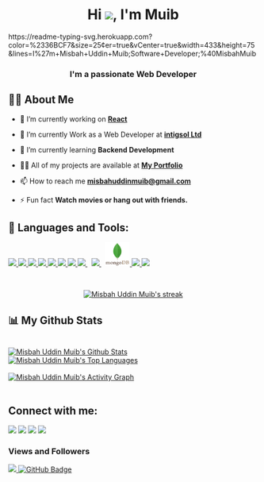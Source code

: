 <h1 align="center">Hi <img src="https://raw.githubusercontent.com/MartinHeinz/MartinHeinz/master/wave.gif" width="30px">, I'm Muib</h1>
https://readme-typing-svg.herokuapp.com?color=%2336BCF7&size=25&center=true&vCenter=true&width=433&height=75&lines=I%27m+Misbah+Uddin+Muib;Software+Developer;%40MisbahMuib
<h3 align="center">I'm a passionate Web Developer</h3>


## 🙋‍♂️ About Me

- 🔭 I’m currently working on **[React](https://github.com/MisbahMuib)**

- 🔭 I’m currently Work as a Web Developer at **[intigsol Ltd](https://intigsol.com/)**
  
- 🌱 I’m currently learning **Backend Development**

- 👨‍💻 All of my projects are available at **[My Portfolio](https://muib.netlify.app/)**

- 📫 How to reach me **misbahuddinmuib@gmail.com**

- ⚡ Fun fact **Watch movies or hang out with friends.**
  
## 🚀 Languages and Tools:

<p align="left"> 
    <a href="https://www.java.com" target="_blank"> <img width="50px" src="https://img.icons8.com/color/48/000000/java-coffee-cup-logo.png"/> </a>
    <a href="https://reactjs.org/" target="_blank"> <img  width="50px"src="https://img.icons8.com/color/48/000000/react-native.png"/> </a>
 <a href="https://developer.mozilla.org/en-US/docs/Web/JavaScript" target="_blank"> <img width="50px" src="https://img.icons8.com/color/48/000000/javascript.png"/> </a> 
    <a href="https://www.w3.org/html/" target="_blank"> <img  width="50px"src="https://img.icons8.com/color/48/000000/html-5.png"/> </a> 
    <a href="https://www.w3schools.com/css/" target="_blank"> <img width="50px"src="https://img.icons8.com/color/48/000000/css3.png"/> </a> 
    <a href="https://getbootstrap.com" target="_blank"> <img width="50px"src="https://img.icons8.com/color/48/000000/bootstrap.png"/> </a> 
    <a href="https://www.python.org" target="_blank"> <img width="50px" src="https://img.icons8.com/color/48/000000/python.png"/> </a> 
    <a style="padding-right:8px;" href="https://nodejs.org" target="_blank"> <img width="50px" src="https://img.icons8.com/color/48/000000/nodejs.png"/> </a> 
    <a style="padding-right:8px;" href="https://www.mysql.com/" target="_blank"> <img width="50px"src="https://img.icons8.com/fluent/50/000000/mysql-logo.png"/> </a>
    <a href="https://www.mongodb.com/" target="_blank"> <img width="50px"src="https://raw.githubusercontent.com/devicons/devicon/master/icons/mongodb/mongodb-original-wordmark.svg" alt="mongodb" width="48" height="48"/> </a> 
    <a href="https://firebase.google.com/" target="_blank"> <img width="50px" src="https://img.icons8.com/color/48/000000/firebase.png"/> </a> 
     <a href="https://git-scm.com/" target="_blank"> <img src="https://img.icons8.com/color/48/000000/git.png"/> </a> 
    
</p>

<!-- [![React Badge](https://img.shields.io/badge/-React-61DBFB?style=for-the-badge&labelColor=black&logo=react&logoColor=61DBFB)](#)  [![Javascript Badge](https://img.shields.io/badge/-Javascript-F0DB4F?style=for-the-badge&labelColor=black&logo=javascript&logoColor=F0DB4F)](#) [![Typescript Badge](https://img.shields.io/badge/-Typescript-007acc?style=for-the-badge&labelColor=black&logo=typescript&logoColor=007acc)](#) [![Nodejs Badge](https://img.shields.io/badge/-Nodejs-3C873A?style=for-the-badge&labelColor=black&logo=node.js&logoColor=3C873A)](#) [![GraphQL Badge](https://img.shields.io/badge/-GraphQl-e535ab?style=for-the-badge&labelColor=black&logo=node.js&logoColor=e535ab)](#) -->
<br/>

<p align="center">
    <a href="https://github.com/MisbahMuib/github-readme-streak-stats">
        <img title="🔥 Get streak stats for your profile at git.io/streak-stats" alt="Misbah Uddin Muib's streak" src="https://github-readme-streak-stats.herokuapp.com/?user=MisbahMuib&theme=black-ice&hide_border=true&stroke=0000&background=060A0CD0"/>
    </a>
</p>

## 📊 My Github Stats

  <br/>
    <a href="https://github.com/MisbahMuib/github-readme-stats"><img alt="Misbah Uddin Muib's Github Stats" src="https://github-readme-stats.vercel.app/api?username=MisbahMuib&show_icons=true&count_private=true&theme=react&hide_border=true&bg_color=0D1117" /></a>
  <a href="https://github.com/MisbahMuib/github-readme-stats"><img alt="Misbah Uddin Muib's Top Languages" src="https://github-readme-stats.vercel.app/api/top-langs/?username=MisbahMuib&langs_count=8&count_private=true&layout=compact&theme=react&hide_border=true&bg_color=0D1117" /></a>
  <br/>
  <br/>
  <a href="https://github.com/MisbahMuib/github-readme-activity-graph"><img alt="Misbah Uddin Muib's Activity Graph" src="https://activity-graph.herokuapp.com/graph?username=MisbahMuib&bg_color=0D1117&color=5BCDEC&line=5BCDEC&point=FFFFFF&hide_border=true" /></a>

<br/>
<br/>


## Connect with me:
<p align="left">


<a href = "https://www.linkedin.com/in/misbahuddinmuib/"><img width="30px" src="https://img.icons8.com/fluent/48/000000/linkedin.png"/></a>
<a href = "https://twitter.com/misbahuddinmuib"><img width="30px" src="https://img.icons8.com/fluent/48/000000/twitter.png"/></a>
<a href = "https://www.instagram.com/misbahmuib_/"><img width="30px" src="https://img.icons8.com/fluent/48/000000/instagram-new.png"/></a>
<a href = "https://www.youtube.com/channel/UCwtS21LMX_QuZbntJ_97fjA"><img width="30px" src="https://img.icons8.com/color/48/000000/youtube-play.png"/></a>



</p>

### Views and Followers
<a href="https://github.com/MisbahMuib/github-profile-views-counter">
    <img src="https://komarev.com/ghpvc/?username=MisbahMuib">
</a>
<a href="https://github.com/MisbahMuib?tab=followers"><img src="https://img.shields.io/github/followers/MisbahMuib?label=Followers&style=social" alt="GitHub Badge"></a>
